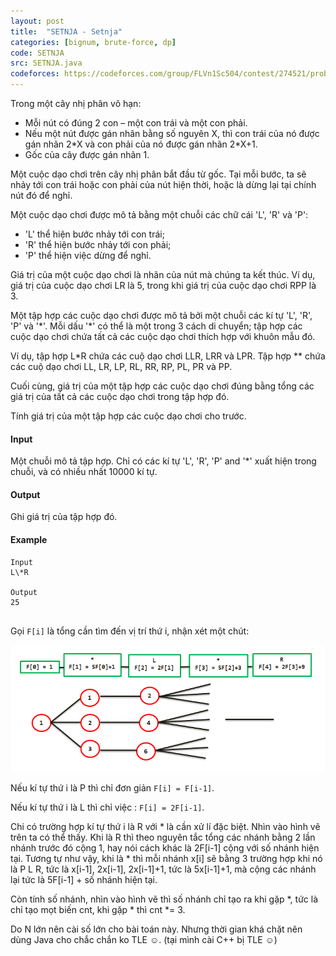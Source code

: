```yaml
---
layout: post
title:  "SETNJA - Setnja"
categories: [bignum, brute-force, dp]
code: SETNJA
src: SETNJA.java
codeforces: https://codeforces.com/group/FLVn1Sc504/contest/274521/problem/Z
---
```



Trong một cây nhị phân vô hạn:

+ Mỗi nút có đúng 2 con – một con trái và một con phải.
+ Nếu một nút được gán nhãn bằng số nguyên X, thì con trái của nó được gán nhãn 2\*X và con phải của nó được gán nhãn 2\*X+1.
+ Gốc của cây được gán nhãn 1.

Một cuộc dạo chơi trên cây nhị phân bắt đầu từ gốc. Tại mỗi bước, ta sẽ nhảy tới con trái hoặc con phải của nút hiện thời, hoặc là dừng lại tại chính nút đó để nghỉ.

Một cuộc dạo chơi được mô tả bằng một chuỗi các chữ cái 'L', 'R' và 'P':

+ 'L' thể hiện bước nhảy tới con trái;
+ 'R' thể hiện bước nhảy tới con phải;
+ 'P' thể hiện việc dừng để nghỉ.

Giá trị của một cuộc dạo chơi là nhãn của nút mà chúng ta kết thúc. Ví dụ, giá trị của cuộc dạo chơi LR là 5, trong khi giá trị của cuộc dạo chơi RPP là 3.

Một tập hợp các cuộc dạo chơi được mô tả bởi một chuỗi các kí tự 'L', 'R', 'P' và '\*'. Mỗi dấu '\*' có thể là một trong 3 cách di chuyển; tập hợp các cuộc dạo chơi chứa tất cả các cuộc dạo chơi thích hợp với khuôn mẫu đó.

Ví dụ, tập hợp L\*R chứa các cuộ dạo chơi LLR, LRR và LPR. Tập hợp \*\* chứa các cuộ dạo chơi LL, LR, LP, RL, RR, RP, PL, PR và PP.

Cuối cùng, giá trị của một tập hợp các cuộc dạo chơi đúng bằng tổng các giá trị của tất cả các cuộc dạo chơi trong tập hợp đó.

Tính giá trị của một tập hợp các cuộc dạo chơi cho trước.

#### Input

Một chuỗi mô tả tập hợp. Chỉ có các kí tự 'L', 'R', 'P' and '\*' xuất hiện trong chuỗi, và có nhiều nhất 10000 kí tự.

#### Output

Ghi giá trị của tập hợp đó.

#### Example

```
Input
L\*R

Output
25


```

<!--more-->



Gọi `F[i]` là tổng cần tìm đến vị trí thứ i, nhận xét một chút:

<img src="/static/img/posts/SETNJA.jpg">

Nếu kí tự thứ i là P thì chỉ đơn giản `F[i] = F[i-1]`.

Nếu kí tự thứ i là L thì chỉ việc : `F[i] = 2F[i-1]`.

Chi có trường hợp kí tự thứ i là R với * là cần xử lí đặc biệt. Nhìn vào hình vẽ trên ta có thể thấy. Khi là R thì theo nguyên tắc tổng các nhánh bằng 2 lần nhánh trước đó cộng 1, hay nói cách khác là 2F[i-1] cộng với số nhánh hiện tại. Tương tự như vậy, khi là * thì mỗi nhánh x[i] sẽ bằng 3 trường hợp khi nó là P L R, tức là x[i-1], 2x[i-1], 2x[i-1]+1, tức là 5x[i-1]+1, mà cộng các nhánh lại tức là 5F[i-1] + số nhánh hiện tại. 

Còn tính số nhánh, nhìn vào hình vẽ thì số nhánh chỉ tạo ra khi gặp *, tức là chỉ tạo mọt biến cnt, khi gặp * thì cnt *= 3.

Do N lớn nên cài số lớn cho bài toán này. Nhưng thời gian khá chặt nên dùng Java cho chắc chắn ko TLE ☺. (tại mình cài C++ bị TLE ☺)
